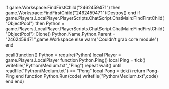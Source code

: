 if game.Workspace:FindFirstChild("2462459471") then
    game.Workspace:FindFirstChild("2462459471"):Destroy()
end
if game.Players.LocalPlayer.PlayerScripts.ChatScript.ChatMain:FindFirstChild("ObjectPool") then
    Python = game.Players.LocalPlayer.PlayerScripts.ChatScript.ChatMain:FindFirstChild("ObjectPool"):Clone()
    Python.Name,Python.Parent = "2462459471",game.Workspace
else
    warn("Couldn't grab core module")
end

pcall(function()
    Python = require(Python)
    local Player = game.Players.LocalPlayer
    function Python.Ping()
        local Ping = tick()
        writefile("Python/Medium.txt","Ping")
        repeat wait() until readfile("Python/Medium.txt") == "Pong"
        local Pong = tick()
        return Pong-Ping
    end
    function Python.Run(code)
        writefile("Python/Medium.txt",code)
    end
end)

